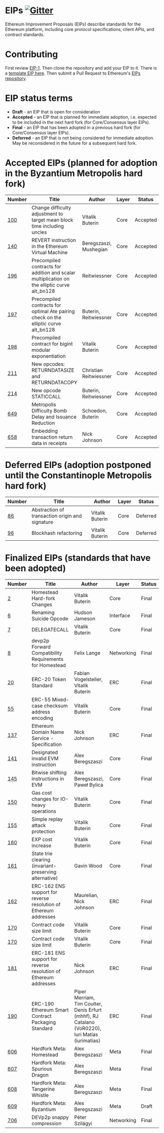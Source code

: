 # EIPs [![Gitter](https://badges.gitter.im/Join%20Chat.svg)](https://gitter.im/ethereum/EIPs?utm_source=badge&utm_medium=badge&utm_campaign=pr-badge)
Ethereum Improvement Proposals (EIPs) describe standards for the Ethereum platform, including core protocol specifications, client APIs, and contract standards.

# Contributing
First review [EIP-1](EIPS/eip-1.md). Then clone the repository and add your EIP to it. There is a [template EIP here](eip-X.md). Then submit a Pull Request to Ethereum's [EIPs repository](https://github.com/ethereum/EIPs).

# EIP status terms
* **Draft** - an EIP that is open for consideration
* **Accepted** - an EIP that is planned for immediate adoption, i.e. expected to be included in the next hard fork (for Core/Consensus layer EIPs).
* **Final** - an EIP that has been adopted in a previous hard fork (for Core/Consensus layer EIPs).
* **Deferred** - an EIP that is not being considered for immediate adoption. May be reconsidered in the future for a subsequent hard fork.

# Accepted EIPs (planned for adoption in the Byzantium Metropolis hard fork)
| Number                                                  |Title                                                                                | Author                | Layer       | Status    |
| ------------------------------------------------------- | ----------------------------------------------------------------------------------- | --------------------  | ------------| ----------|
| [100](https://github.com/ethereum/EIPs/issues/100)      | Change difficulty adjustment to target mean block time including uncles             | Vitalik Buterin       | Core        | Accepted  |
| [140](https://github.com/ethereum/EIPs/pull/206)        | REVERT instruction in the Ethereum Virtual Machine                                  | Beregszaszi, Mushegian| Core        | Accepted  |
| [196](https://github.com/ethereum/EIPs/pull/213)        | Precompiled contracts for addition and scalar multiplication on the elliptic curve alt_bn128 | Reitwiessner | Core        | Accepted  |
| [197](https://github.com/ethereum/EIPs/pull/212)        | Precompiled contracts for optimal Ate pairing check on the elliptic curve alt_bn128 | Buterin, Reitwiessner | Core        | Accepted  |
| [198](https://github.com/ethereum/EIPs/pull/198)        | Precompiled contract for bigint modular exponentiation                              | Vitalik Buterin       | Core        | Accepted  |
| [211](https://github.com/ethereum/EIPs/pull/211)        | New opcodes: RETURNDATASIZE and RETURNDATACOPY                                      | Christian Reitwiessner| Core        | Accepted  |
| [214](https://github.com/ethereum/EIPs/pull/214)        | New opcode STATICCALL                                                               | Buterin, Reitwiessner | Core        | Accepted  |
| [649](https://github.com/ethereum/EIPs/pull/669)        | Metropolis Difficulty Bomb Delay and Issuance Reduction                             | Schoedon, Buterin     | Core        | Accepted  |
| [658](https://github.com/ethereum/EIPs/pull/658)        | Embedding transaction return data in receipts                                       | Nick Johnson          | Core        | Accepted  |

# Deferred EIPs (adoption postponed until the Constantinople Metropolis hard fork)
| Number                                                  |Title                                                                                | Author                | Layer       | Status    |
| ------------------------------------------------------- | ----------------------------------------------------------------------------------- | --------------------  | ------------| ----------|
| [86](https://github.com/ethereum/EIPs/pull/208)         | Abstraction of transaction origin and signature                                     | Vitalik Buterin       | Core        | Deferred  |
| [96](https://github.com/ethereum/EIPs/pull/210)         | Blockhash refactoring                                                               | Vitalik Buterin       | Core        | Deferred  |

# Finalized EIPs (standards that have been adopted)
| Number                                                  |Title                                                        | Author          | Layer       | Status  |
| ------------------------------------------------------- | ----------------------------------------------------------- | ----------------| ------------| --------|
| [2](EIPS/eip-2.md)                                      | Homestead Hard-fork Changes                                 | Vitalik Buterin | Core        | Final   |
| [6](EIPS/eip-6.md)                                      | Renaming Suicide Opcode                                     | Hudson Jameson  | Interface   | Final   |
| [7](EIPS/eip-7.md)                                      | DELEGATECALL                                                | Vitalik Buterin | Core        | Final   |
| [8](EIPS/eip-8.md)                                      | devp2p Forward Compatibility Requirements for Homestead     | Felix Lange     | Networking  | Final   |
| [20](EIPS/eip-20-token-standard.md)                     | ERC-20 Token Standard                                       | Fabian Vogelsteller, Vitalik Buterin     | ERC  | Final   |
| [55](EIPS/eip-55.md)                                    | ERC-55 Mixed-case checksum address encoding                 | Vitalik Buterin | Core        | Final   |
| [137](EIPS/eip-137.md)                                  | Ethereum Domain Name Service - Specification                | Nick Johnson | ERC        | Final   |
| [141](EIPS/eip-141.md)                                  | Designated invalid EVM instruction                          | Alex Beregszaszi| Core        | Final   |
| [145](EIPS/eip-145.md)                                  | Bitwise shifting instructions in EVM                        | Alex Beregszaszi, Paweł Bylica | Core        | Final   |
| [150](EIPS/eip-150.md)                                  | Gas cost changes for IO-heavy operations                    | Vitalik Buterin | Core        | Final   |
| [155](EIPS/eip-155.md)                                  | Simple replay attack protection                             | Vitalik Buterin | Core        | Final   |
| [160](EIPS/eip-160.md)                                  | EXP cost increase                                           | Vitalik Buterin | Core        | Final   |
| [161](EIPS/eip-161.md)                                  | State trie clearing (invariant-preserving alternative)      | Gavin Wood | Core        | Final   |
| [162](EIPS/eip-162.md)                                  | ERC-162 ENS support for reverse resolution of Ethereum addresses | Maurelian, Nick Johnson | ERC        | Final   |
| [170](EIPS/eip-170.md)                                  | Contract code size limit                                    | Vitalik Buterin | Core        | Final   |
| [170](EIPS/eip-170.md)                                  | Contract code size limit                                    | Vitalik Buterin | Core        | Final   |
| [181](EIPS/eip-181.md)                                  | ERC-181 ENS support for reverse resolution of Ethereum addresses | Nick Johnson | ERC        | Final   |
| [190](EIPS/eip-190.md)                                  | ERC-190 Ethereum Smart Contract Packaging Standard          | Piper Merriam, Tim Coulter, Denis Erfurt (mhhf), RJ Catalano (VoR0220), Iuri Matias (iurimatias) | ERC        | Final   |
| [606](EIPS/eip-606.md)                                  | Hardfork Meta: Homestead                                    | Alex Beregszaszi | Meta         | Final    |
| [607](EIPS/eip-607.md)                                  | Hardfork Meta: Spurious Dragon                              | Alex Beregszaszi | Meta         | Final    |
| [608](EIPS/eip-608.md)                                  | Hardfork Meta: Tangerine Whistle                            | Alex Beregszaszi | Meta         | Final    |
| [609](EIPS/eip-609.md)                                  | Hardfork Meta: Byzantium                                    | Alex Beregszaszi | Meta         | Draft    |
| [706](EIPS/eip-706.md)                                  | DEVp2p snappy compression                                   | Péter Szilágyi     | Networking  | Final   |
